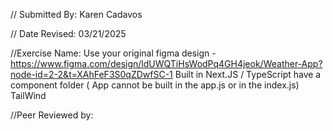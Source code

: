  // Submitted By: Karen Cadavos

// Date Revised: 03/21/2025

//Exercise Name: 
Use your original figma design - https://www.figma.com/design/ldUWQTiHsWodPq4GH4jeok/Weather-App?node-id=2-2&t=XAhFeF3S0qZDwfSC-1
Built in Next.JS / TypeScript 
 have a component folder ( App cannot be built in the app.js or in the index.js)
TailWind 



//Peer Reviewed by: 